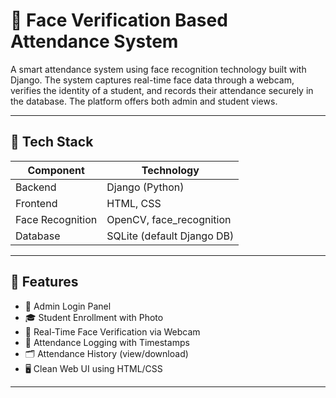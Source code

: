 # 📸 Face Verification Based Attendance System

A smart attendance system using face recognition technology built with Django. The system captures real-time face data through a webcam, verifies the identity of a student, and records their attendance securely in the database. The platform offers both admin and student views.

---

## 🧱 Tech Stack

| Component  | Technology              |
|------------|--------------------------|
| Backend    | Django (Python)          |
| Frontend   | HTML, CSS                |
| Face Recognition | OpenCV, face_recognition |
| Database   | SQLite (default Django DB) |

---

## 🌟 Features

- 🔐 Admin Login Panel  
- 🎓 Student Enrollment with Photo  
- 📸 Real-Time Face Verification via Webcam  
- 📅 Attendance Logging with Timestamps  
- 🗂 Attendance History (view/download)  
- 🖥 Clean Web UI using HTML/CSS  

---
